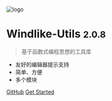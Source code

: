 ![logo](_media/icon.svg)

# Windlike-Utils <small>2.0.8</small>

> 基于函数式编程思想的工具库

- 友好的编辑器提示支持
- 简单、方便
- 多个模块


[GitHub](https://github.com/MrWindlike/Windlike-Utils)
[Get Started](#windlike-utils-middot-)